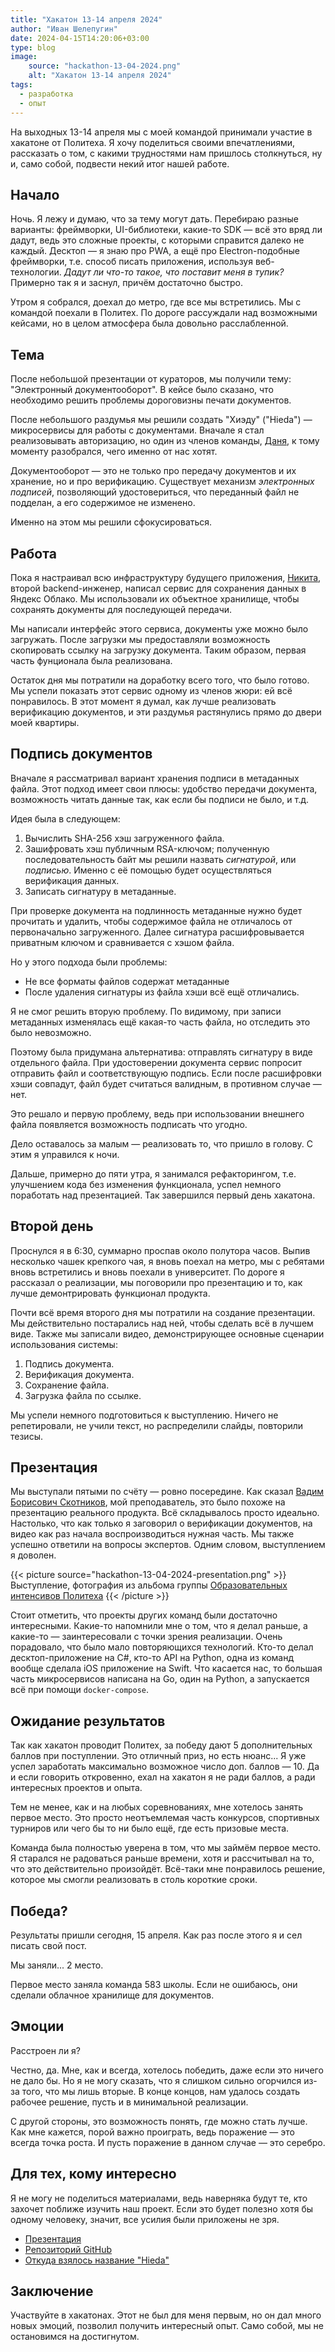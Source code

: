 ```yaml
---
title: "Хакатон 13-14 апреля 2024"
author: "Иван Шелепугин"
date: 2024-04-15T14:20:06+03:00
type: blog
image:
    source: "hackathon-13-04-2024.png"
    alt: "Хакатон 13-14 апреля 2024"
tags:
  - разработка
  - опыт
---
```


На выходных 13-14 апреля мы с моей командой принимали участие в хакатоне от
Политеха. Я хочу поделиться своими впечатлениями, рассказать о том, с какими
трудностями нам пришлось столкнуться, ну и, само собой, подвести некий итог
нашей работе.

## Начало

Ночь. Я лежу и думаю, что за тему могут дать. Перебираю разные варианты:
фреймворки, UI-библиотеки, какие-то SDK &mdash; всё это вряд ли дадут, ведь это
сложные проекты, с которыми справится далеко не каждый. Десктоп &mdash; я знаю
про PWA, а ещё про Electron-подобные фреймворки, т.е. способ писать приложения,
используя веб-технологии. *Дадут ли что-то такое, что поставит меня в тупик?*
Примерно так я и заснул, причём достаточно быстро.

Утром я собрался, доехал до метро, где все мы встретились. Мы с командой
поехали в Политех. По дороге рассуждали над возможными кейсами, но в целом
атмосфера была довольно расслабленной.

## Тема

После небольшой презентации от кураторов, мы получили тему: "Электронный
документооборот". В кейсе было сказано, что необходимо решить проблемы
дороговизны печати документов.

После небольшого раздумья мы решили создать "Хиэду" ("Hieda") &mdash;
микросервисы для работы с документами. Вначале я стал реализовывать
авторизацию, но один из членов команды, [Даня](https://github.com/1maginat1on),
к тому моменту разобрался, чего именно от нас хотят.

Документооборот &mdash; это не только про передачу документов и их хранение, но
и про верификацию. Существует механизм *электронных подписей*, позволяющий
удостовериться, что переданный файл не подделан, а его содержимое не изменено.

Именно на этом мы решили сфокусироваться.

## Работа

Пока я настраивал всю инфраструктуру будущего приложения,
[Никита](https://github.com/Nikilireous), второй backend-инженер,
написал сервис для сохранения данных в Яндекс Облако. Мы
использовали их объектное хранилище, чтобы сохранять документы для
последующей передачи.

Мы написали интерфейс этого сервиса, документы уже можно было загружать. После
загрузки мы предоставляли возможность скопировать ссылку на загрузку документа.
Таким образом, первая часть фунционала была реализована.

Остаток дня мы потратили на доработку всего того, что было готово. Мы успели
показать этот сервис одному из членов жюри: ей всё понравилось. В этот момент я
думал, как лучше реализовать верификацию документов, и эти раздумья растянулись
прямо до двери моей квартиры.

## Подпись документов

Вначале я рассматривал вариант хранения подписи в метаданных файла. Этот подход
имеет свои плюсы: удобство передачи документа, возможность читать данные так,
как если бы подписи не было, и т.д.

Идея была в следующем:

1. Вычислить SHA-256 хэш загруженного файла.
2. Зашифровать хэш публичным RSA-ключом; полученную последовательность байт мы
   решили назвать *сигнатурой*, или *подписью*. Именно с её помощью будет
   осуществляться верификация данных.
3. Записать сигнатуру в метаданные.

При проверке документа на подлинность метаданные нужно будет прочитать и
удалить, чтобы содержимое файла не отличалось от первоначально загруженного.
Далее сигнатура расшифровывается приватным ключом и сравнивается с хэшом файла.

Но у этого подхода были проблемы:

- Не все форматы файлов содержат метаданные
- После удаления сигнатуры из файла хэши всё ещё отличались.

Я не смог решить вторую проблему. По видимому, при записи метаданных изменялась
ещё какая-то часть файла, но отследить это было невозможно.

Поэтому была придумана альтернатива: отправлять сигнатуру в виде отдельного
файла. При удостоверении документа сервис попросит отправить файл и
соответствующую подпись. Если после расшифровки хэши совпадут, файл будет
считаться валидным, в противном случае &mdash; нет.

Это решало и первую проблему, ведь при использовании внешнего файла появляется
возможность подписать что угодно.

Дело оставалось за малым &mdash; реализовать то, что пришло в голову. С этим я
управился к ночи.

Дальше, примерно до пяти утра, я занимался рефакторингом, т.е. улучшением кода
без изменения функционала, успел немного поработать над презентацией. Так
завершился первый день хакатона.

## Второй день

Проснулся я в 6:30, суммарно проспав около полутора часов. Выпив несколько
чашек крепкого чая, я вновь поехал на метро, мы с ребятами вновь встретились и
вновь поехали в университет. По дороге я рассказал о реализации, мы поговорили
про презентацию и то, как лучше демонтрировать функционал продукта.

Почти всё время второго дня мы потратили на создание презентации. Мы
действительно постарались над ней, чтобы сделать всё в лучшем виде. Также мы
записали видео, демонстрирующее основные сценарии использования системы:

1. Подпись документа.
2. Верификация документа.
3. Сохранение файла.
4. Загрузка файла по ссылке.

Мы успели немного подготовиться к выступлению. Ничего не репетировали, не учили
текст, но распределили слайды, повторили тезисы.

## Презентация

Мы выступали пятыми по счёту &mdash; ровно посередине. Как сказал [Вадим
Борисович Скотников](http://www.svb369.ru), мой преподаватель, это было похоже
на презентацию реального продукта. Всё складывалось просто идеально. Настолько,
что как только я заговорил о верификации документов, на видео как раз начала
воспроизводиться нужная часть. Мы также успешно ответили на вопросы экспертов.
Одним словом, выступлением я доволен.

{{< picture source="hackathon-13-04-2024-presentation.png" >}}
Выступление, фотография из альбома группы <a target="_blank"
href="https://vk.com/education_spbstu">Образовательных интенсивов Политеха</a>
{{< /picture >}}

Стоит отметить, что проекты других команд были достаточно интересными. Какие-то
напомнили мне о том, что я делал раньше, а какие-то &mdash; заинтересовали с
точки зрения реализации. Очень порадовало, что было мало повторяющихся
технологий. Кто-то делал десктоп-приложение на C#, кто-то API на Python, одна
из команд вообще сделала iOS приложение на Swift. Что касается нас, то большая
часть микросервисов написана на Go, один на Python, а запускается всё при
помощи `docker-compose`.

## Ожидание результатов

Так как хакатон проводит Политех, за победу дают 5 дополнительных баллов при
поступлении. Это отличный приз, но есть нюанс... Я уже успел заработать
максимально возможное число доп. баллов &mdash; 10. Да и если говорить
откровенно, ехал на хакатон я не ради баллов, а ради интересных проектов и
опыта.

Тем не менее, как и на любых соревнованиях, мне хотелось занять первое место.
Это просто неотъемлемая часть конкурсов, спортивных турниров или чего бы то ни
было ещё, где есть призовые места.

Команда была полностью уверена в том, что мы займём первое место. Я старался не
радоваться раньше времени, хотя и рассчитывал на то, что это действительно
произойдёт. Всё-таки мне понравилось решение, которое мы смогли реализовать в
столь короткие сроки.

## Победа?

Результаты пришли сегодня, 15 апреля. Как раз после этого я и сел писать свой
пост.

Мы заняли... 2 место.

Первое место заняла команда 583 школы. Если не ошибаюсь, они сделали облачное
хранилище для документов.

## Эмоции

Расстроен ли я?

Честно, да. Мне, как и всегда, хотелось победить, даже если это ничего не дало
бы. Но я не могу сказать, что я слишком сильно огорчился из-за того, что мы
лишь вторые. В конце концов, нам удалось создать рабочее решение, пусть и в
минимальной реализации.

С другой стороны, это возможность понять, где можно стать лучше. Как мне
кажется, порой важно проиграть, ведь поражение &mdash; это всегда точка роста.
И пусть поражение в данном случае &mdash; это серебро.

## Для тех, кому интересно

Я не могу не поделиться материалами, ведь наверняка будут те, кто захочет
поближе изучить наш проект. Если это будет полезно хотя бы одному человеку,
значит, все усилия были приложены не зря.

- [Презентация](https://cdn.shelepugin.ru/d/pdf/hieda.pdf)
- [Репозиторий GitHub](https://github.com/pinkphantasm/hieda)
- [Откуда взялось название "Hieda"](https://ru.touhouwiki.net/wiki/Хиэда-но_Акю)

## Заключение

Участвуйте в хакатонах. Этот не был для меня первым, но он дал много новых
эмоций, позволил получить интересный опыт. Само собой, мы не остановимся на
достигнутом.
